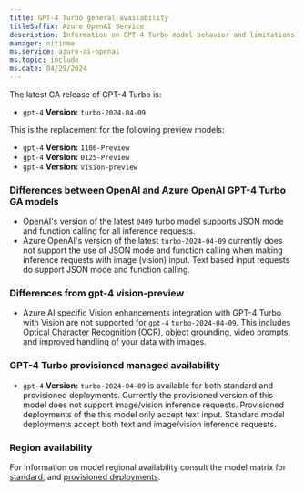 ```yaml
---
title: GPT-4 Turbo general availability
titleSuffix: Azure OpenAI Service
description: Information on GPT-4 Turbo model behavior and limitations
manager: nitinme
ms.service: azure-ai-openai
ms.topic: include
ms.date: 04/29/2024
---
```


The latest GA release of GPT-4 Turbo is:

- `gpt-4` **Version:** `turbo-2024-04-09`

This is the replacement for the following preview models:

- `gpt-4` **Version:** `1106-Preview`
- `gpt-4` **Version:** `0125-Preview`
- `gpt-4` **Version:** `vision-preview`

### Differences between OpenAI and Azure OpenAI GPT-4 Turbo GA models

- OpenAI's version of the latest `0409` turbo model supports JSON mode and function calling for all inference requests.
- Azure OpenAI's version of the latest `turbo-2024-04-09` currently does not support the use of JSON mode and function calling when making inference requests with image (vision) input. Text based input requests do support JSON mode and function calling.

### Differences from gpt-4 vision-preview

- Azure AI specific Vision enhancements integration with GPT-4 Turbo with Vision are not supported for `gpt-4` `turbo-2024-04-09`. This includes Optical Character Recognition (OCR), object grounding, video prompts, and improved handling of your data with images.

### GPT-4 Turbo provisioned managed availability

- `gpt-4` **Version:** `turbo-2024-04-09` is available for both standard and provisioned deployments. Currently the provisioned version of this model does not support image/vision inference requests. Provisioned deployments of the this model only accept text input. Standard model deployments accept both text and image/vision inference requests.

### Region availability

For information on model regional availability consult the model matrix for [standard](../concepts/models.md#gpt-4-and-gpt-4-turbo-model-availability), and [provisioned deployments](../concepts/models.md#provisioned-deployment-model-availability).